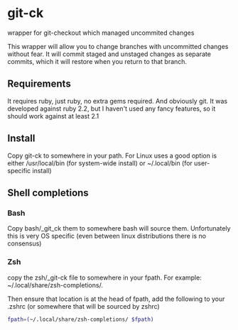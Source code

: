 # git-ck
wrapper for git-checkout which managed uncommited changes

This wrapper will allow you to change branches with uncommitted changes without fear. It will commit staged and unstaged changes as separate commits, which it will restore when you return to that branch.

## Requirements
It requires ruby, just ruby, no extra gems required. And obviously git.
It was developed against ruby 2.2, but I haven't used any fancy features, so it should work against at least 2.1

## Install
Copy git-ck to somewhere in your path. For Linux uses a good option is either /usr/local/bin (for system-wide install) or ~/.local/bin (for user-specific install)

## Shell completions
### Bash
Copy bash/\_git_ck them to somewhere bash will source them. Unfortunately this is very OS specific (even between linux distributions there is no consensus)

### Zsh
copy the zsh/\_git-ck file to somewhere in your fpath. For example: ~/.local/share/zsh-completions/.

Then ensure that location is at the head of fpath, add the following to your .zshrc (or somewhere that will be sourced by zshrc)

```zsh
fpath=(~/.local/share/zsh-completions/ $fpath)
```
